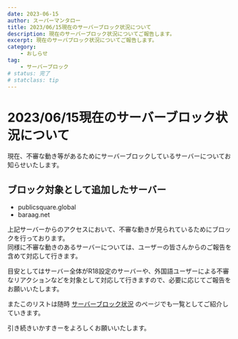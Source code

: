 ```yaml
---
date: 2023-06-15
author: スーパーマンタロー
title: 2023/06/15現在のサーバーブロック状況について
description: 現在のサーバーブロック状況についてご報告します。
excerpt: 現在のサーバブロック状況についてご報告します。
category:
    - おしらせ
tag:
    - サーバーブロック
# status: 完了
# statclass: tip
---
```


# 2023/06/15現在のサーバーブロック状況について

現在、不審な動き等があるためにサーバーブロックしているサーバーについてお知らせいたします。

## ブロック対象として追加したサーバー

- publicsquare.global
- baraag.net

上記サーバーからのアクセスにおいて、不審な動きが見られているためにブロックを行っております。  
同様に不審な動きのあるサーバーについては、ユーザーの皆さんからのご報告を含めて対応して行きます。

目安としてはサーバー全体がR18設定のサーバーや、外国語ユーザーによる不審なリアクションなどを対象として対応して行きますので、必要に応じてご報告をお願いいたします。

またこのリストは随時 [サーバーブロック状況](/server-block.html) のページでも一覧としてご紹介していきます。

引き続きいかすきーをよろしくお願いいたします。
